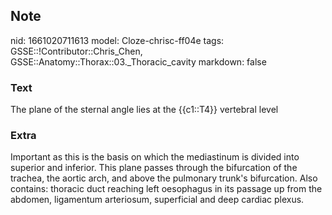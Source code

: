## Note
nid: 1661020711613
model: Cloze-chrisc-ff04e
tags: GSSE::!Contributor::Chris_Chen, GSSE::Anatomy::Thorax::03._Thoracic_cavity
markdown: false

### Text
<div class="toggle">
  The plane of the sternal angle lies at the {{c1::T4}} vertebral
  level
</div>

### Extra
<p id="9bb3e93d-67b0-4613-9e09-e17048729627" class="">Important as
this is the basis on which the mediastinum is divided into superior
and inferior. This plane passes through the bifurcation of the
trachea, the aortic arch, and above the pulmonary trunk's
bifurcation. Also contains: thoracic duct reaching left oesophagus
in its passage up from the abdomen, ligamentum arteriosum,
superficial and deep cardiac plexus.
